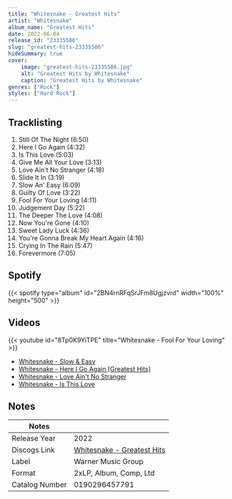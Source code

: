 ```yaml
---
title: "Whitesnake - Greatest Hits"
artist: "Whitesnake"
album_name: "Greatest Hits"
date: 2022-06-04
release_id: "23335586"
slug: "greatest-hits-23335586"
hideSummary: true
cover:
    image: "greatest-hits-23335586.jpg"
    alt: "Greatest Hits by Whitesnake"
    caption: "Greatest Hits by Whitesnake"
genres: ["Rock"]
styles: ["Hard Rock"]
---
```

## Tracklisting
1. Still Of The Night (6:50)
2. Here I Go Again (4:32)
3. Is This Love (5:03)
4. Give Me All Your Love (3:13)
5. Love Ain't No Stranger (4:18)
6. Slide It In (3:19)
7. Slow An' Easy (6:09)
8. Guilty Of Love (3:22)
9. Fool For Your Loving (4:11)
10. Judgement Day (5:22)
11. The Deeper The Love (4:08)
12. Now You're Gone (4:10)
13. Sweet Lady Luck (4:36)
14. You're Gonna Break My Heart Again (4:16)
15. Crying In The Rain (5:47)
16. Forevermore (7:05)
## Spotify
{{< spotify type="album" id="2BN4rnRFqSrJFm8Ugjzvrd" width="100%" height="500" >}}

## Videos
{{< youtube id="8Tp0K9YiTPE" title="Whitesnake - Fool For Your Loving" >}}
- [Whitesnake - Slow & Easy](https://www.youtube.com/watch?v=1qqAtPV-kgs)
- [Whitesnake - Here I Go Again [Greatest Hits]](https://www.youtube.com/watch?v=RK0jnYzTDe4)
- [Whitesnake - Love Ain't No Stranger](https://www.youtube.com/watch?v=unHzLEA6gvI)
- [Whitesnake - Is This Love](https://www.youtube.com/watch?v=Lx15RANQiKM)

## Notes
| Notes          |             |
| ---------------| ----------- |
| Release Year   | 2022 |
| Discogs Link   | [Whitesnake - Greatest Hits](https://www.discogs.com/release/23335586-Whitesnake-Greatest-Hits) |
| Label          | Warner Music Group |
| Format         | 2xLP, Album, Comp, Ltd |
| Catalog Number | 0190296457791 |


